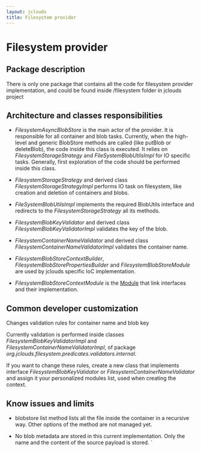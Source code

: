 ```yaml
---
layout: jclouds
title: Filesystem provider
---
```

# Filesystem provider

## Package description

There is only one package that contains all the code for filesystem provider implementation, 
and could be found inside /filesystem folder in jclouds project

## Architecture and classes responsibilities

  * *FilesystemAsyncBlobStore* is the main actor of the provider. 
	It is responsible for all container and blob tasks. Currently, when the high-level and
	 generic BlobStore methods are called (like putBlob or deleteBlob), 
	the code inside this class is executed. 
	It relies on *FilesystemStorageStrategy* and *FileSystemBlobUtilsImpl* for IO specific tasks. 
	Generally, first exploration of the code should be performed inside this class.
	
  * *FilesystemStorageStrategy* and derived class *FilesystemStorageStrategyImpl* performs 
	IO task on filesystem, like creation and deletion of containers and blobs.
	
  * *FileSystemBlobUtilsImpl* implements the required BlobUtils interface and redirects to
 	the *FilesystemStorageStrategy* all its methods.

  * *FilesystemBlobKeyValidator* and derived class *FilesystemBlobKeyValidatorImpl* validates the key of the blob.

  * *FilesystemContainerNameValidator* and derived class *FilesystemContainerNameValidatorImpl* 
	validates the container name.
	
  * *FilesystemBlobStoreContextBuilder*, *FilesystemBlobStorePropertiesBuilder* and
 	*FilesystemBlobStoreModule* are used by jclouds specific IoC implementation.

  * *FilesystemBlobStoreContextModule* is the [Module](http://code.google.com/p/google-guice/) that
 	link interfaces and their implementation. 

## Common developer customization
Changes validation rules for container name and blob key

Currently validation is performed inside classes *FilesystemBlobKeyValidatorImpl* and
 *FilesystemContainerNameValidatorImpl*, of package _org.jclouds.filesystem.predicates.validators.internal_. 

If you want to change these rules, create a new class that implements interface *FilesystemBlobKeyValidator* or
 *FilesystemContainerNameValidator* and assign it your personalized modules list, used when creating the context.


## Know issues and limits 

  * blobstore list method lists all the file inside the container in a recursive way. 
	Other options of the method are not managed yet.

  * No blob metadata are stored in this current implementation. Only the name and
 	the content of the source payload is stored. 
`
 
